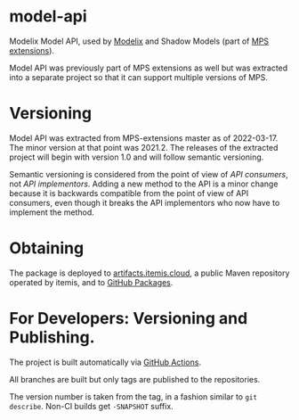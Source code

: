 # model-api

Modelix Model API, used by [Modelix](https://github.com/modelix/modelix) and Shadow Models (part
of [MPS extensions](https://github.com/JetBrains/MPS-extensions)).

Model API was previously part of MPS extensions as well but was extracted into a separate project so that it can support
multiple versions of MPS.

# Versioning

Model API was extracted from MPS-extensions master as of 2022-03-17. The minor version at that point was 2021.2.
The releases of the extracted project will begin with version 1.0 and will follow semantic versioning.

Semantic versioning is considered from the point of view of _API consumers_, not _API implementors_. Adding a new method
to the API is a minor change because it is backwards compatible from the point of view of API consumers, even though it
breaks the API implementors who now have to implement the method.

# Obtaining

The package is deployed to [artifacts.itemis.cloud](https://artifacts.itemis.cloud), a public Maven repository operated
by itemis, and to [GitHub Packages](https://github.com/modelix/model-api/packages).

# For Developers: Versioning and Publishing.

The project is built automatically via [GitHub Actions](https://github.com/modelix/model-api/actions).

All branches are built but only tags are published to the repositories.

The version number is taken from the tag, in a fashion similar to `git describe`. Non-CI builds get `-SNAPSHOT` suffix.
